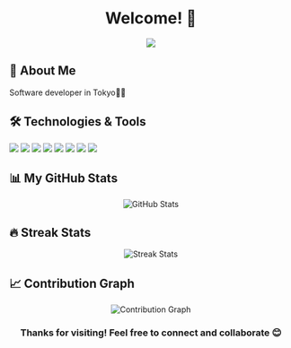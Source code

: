 <h1 align="center">Welcome! 🚀</h1>

<p align="center">
  <img src="https://readme-typing-svg.herokuapp.com/?lines=Full-stack+Developer;Open+Source+Enthusiast;Always+learning+new+things&font=Fira%20Code&center=true&width=380&height=50">
</p>

## 🚀 About Me

Software developer in Tokyo🔭🗼

## 🛠️ Technologies & Tools

![](https://img.shields.io/badge/Code-JavaScript-informational?style=flat&logo=javascript&logoColor=white&color=2bbc8a)
![](https://img.shields.io/badge/Code-TypeScript-informational?style=flat&logo=typescript&logoColor=white&color=2bbc8a)
![](https://img.shields.io/badge/Code-Python-informational?style=flat&logo=python&logoColor=white&color=2bbc8a)
![](https://img.shields.io/badge/Code-React-informational?style=flat&logo=react&logoColor=white&color=2bbc8a)
![](https://img.shields.io/badge/Code-Node.js-informational?style=flat&logo=node.js&logoColor=white&color=2bbc8a)
![](https://img.shields.io/badge/Code-Nest.js-informational?style=flat&logo=nestjs&logoColor=white&color=2bbc8a)
![](https://img.shields.io/badge/Code-PHP-informational?style=flat&logo=php&logoColor=white&color=2bbc8a)
![](https://img.shields.io/badge/Tools-Docker-informational?style=flat&logo=docker&logoColor=white&color=2bbc8a)

## 📊 My GitHub Stats

<p align="center">
  <img src="https://github-readme-stats.vercel.app/api?username=Masa7452&show_icons=true&theme=radical" alt="GitHub Stats" />
</p>

## 🔥 Streak Stats

<p align="center">
  <img src="https://github-readme-streak-stats.herokuapp.com/?user=Masa7452&theme=dark" alt="Streak Stats" />
</p>

## 📈 Contribution Graph

<p align="center">
  <img src="https://github-readme-activity-graph.vercel.app/graph?username=Masa7452&theme=github" alt="Contribution Graph" />
</p>

<h3 align="center">Thanks for visiting! Feel free to connect and collaborate 😊</h3>
